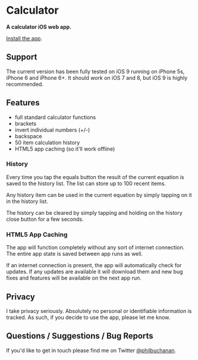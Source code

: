 # Calculator

**A calculator iOS web app.**

[Install the app](https://philbuchanan.github.io/calculator/).

## Support

The current version has been fully tested on iOS 9 running on iPhone 5s, iPhone 6 and iPhone 6+. It should *work* on iOS 7 and 8, but iOS 9 is highly recommended.

## Features

- full standard calculator functions
- brackets
- invert individual numbers (+/-)
- backspace
- 50 item calculation history
- HTML5 app caching (so it'll work offline)

### History

Every time you tap the equals button the result of the current equation is saved to the history list. The list can store up to 100 recent items.

Any history item can be used in the current equation by simply tapping on it in the history list.

The history can be cleared by simply tapping and holding on the history close button for a few seconds.

### HTML5 App Caching

The app will function completely without any sort of internet connection. The entire app state is saved between app runs as well.

If an internet connection is present, the app will automatically check for updates. If any updates are available it will download them and new bug fixes and features will be available on the next app run.

## Privacy

I take privacy seriously. Absolutely no personal or identifiable information is tracked. As such, if you decide to use the app, please let me know.

## Questions / Suggestions / Bug Reports

If you'd like to get in touch please find me on Twitter [@philbuchanan](https://twitter.com/philbuchanan).

